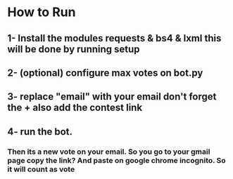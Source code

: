 # How to Run

## 1- Install the modules requests & bs4 & lxml this will be done by running setup

## 2- (optional) configure max votes on bot.py

## 3- replace "email" with your email don't forget the + also add the contest link

## 4- run the bot.

### Then its a new vote on your email. So you go to your gmail page copy the link? And paste on google chrome incognito. So it will count as vote
